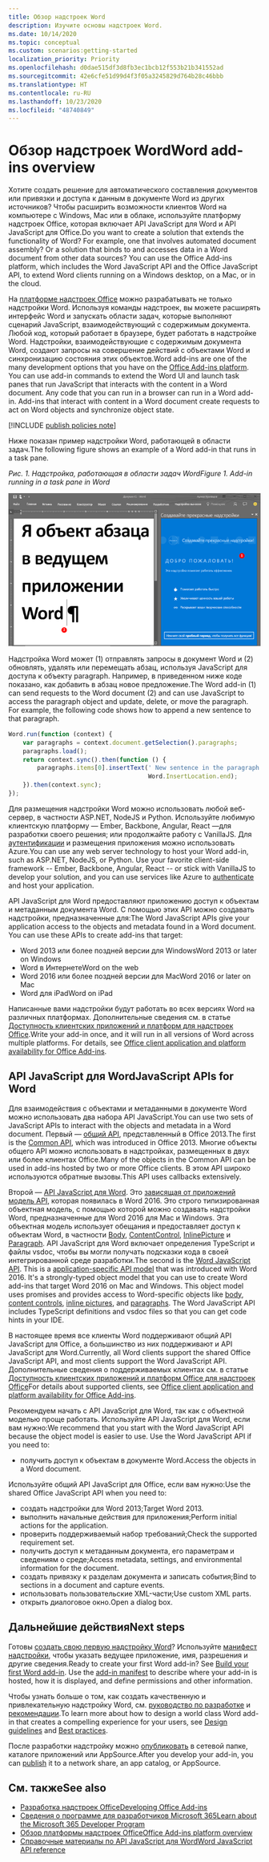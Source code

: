 ```yaml
---
title: Обзор надстроек Word
description: Изучите основы надстроек Word.
ms.date: 10/14/2020
ms.topic: conceptual
ms.custom: scenarios:getting-started
localization_priority: Priority
ms.openlocfilehash: d0dae515df3d8fb3ec1bcb12f553b21b341552ad
ms.sourcegitcommit: 42e6cfe51d99d4f3f05a3245829d764b28c46bbb
ms.translationtype: HT
ms.contentlocale: ru-RU
ms.lasthandoff: 10/23/2020
ms.locfileid: "48740849"
---
```

# <a name="word-add-ins-overview"></a><span data-ttu-id="e0dc1-103">Обзор надстроек Word</span><span class="sxs-lookup"><span data-stu-id="e0dc1-103">Word add-ins overview</span></span>

<span data-ttu-id="e0dc1-p101">Хотите создать решение для автоматического составления документов или привязки и доступа к данным в документе Word из других источников? Чтобы расширить возможности клиентов Word на компьютере с Windows, Mac или в облаке, используйте платформу надстроек Office, которая включает API JavaScript для Word и API JavaScript для Office.</span><span class="sxs-lookup"><span data-stu-id="e0dc1-p101">Do you want to create a solution that extends the functionality of Word? For example, one that involves automated document assembly? Or a solution that binds to and accesses data in a Word document from other data sources? You can use the Office Add-ins platform, which includes the Word JavaScript API and the Office JavaScript API, to extend Word clients running on a Windows desktop, on a Mac, or in the cloud.</span></span>

<span data-ttu-id="e0dc1-p102">На [платформе надстроек Office](../overview/office-add-ins.md) можно разрабатывать не только надстройки Word. Используя команды надстроек, вы можете расширять интерфейс Word и запускать области задач, которые выполняют сценарий JavaScript, взаимодействующий с содержимым документа. Любой код, который работает в браузере, будет работать в надстройке Word. Надстройки, взаимодействующие с содержимым документа Word, создают запросы на совершение действий с объектами Word и синхронизацию состояния этих объектов.</span><span class="sxs-lookup"><span data-stu-id="e0dc1-p102">Word add-ins are one of the many development options that you have on the [Office Add-ins platform](../overview/office-add-ins.md). You can use add-in commands to extend the Word UI and launch task panes that run JavaScript that interacts with the content in a Word document. Any code that you can run in a browser can run in a Word add-in. Add-ins that interact with content in a Word document create requests to act on Word objects and synchronize object state.</span></span>

[!INCLUDE [publish policies note](../includes/note-publish-policies.md)]

<span data-ttu-id="e0dc1-112">Ниже показан пример надстройки Word, работающей в области задач.</span><span class="sxs-lookup"><span data-stu-id="e0dc1-112">The following figure shows an example of a Word add-in that runs in a task pane.</span></span>

<span data-ttu-id="e0dc1-113">*Рис. 1. Надстройка, работающая в области задач Word*</span><span class="sxs-lookup"><span data-stu-id="e0dc1-113">*Figure 1. Add-in running in a task pane in Word*</span></span>

![Надстройка, работающая в области задач Word](../images/word-add-in-show-host-client.png)

<span data-ttu-id="e0dc1-p103">Надстройка Word может (1) отправлять запросы в документ Word и (2) обновлять, удалять или перемещать абзац, используя JavaScript для доступа к объекту paragraph. Например, в приведенном ниже коде показано, как добавить в абзац новое предложение.</span><span class="sxs-lookup"><span data-stu-id="e0dc1-p103">The Word add-in (1) can send requests to the Word document (2) and can use JavaScript to access the paragraph object and update, delete, or move the paragraph. For example, the following code shows how to append a new sentence to that paragraph.</span></span>

```js
Word.run(function (context) {
    var paragraphs = context.document.getSelection().paragraphs;
    paragraphs.load();
    return context.sync().then(function () {
        paragraphs.items[0].insertText(' New sentence in the paragraph.',
                                       Word.InsertLocation.end);
    }).then(context.sync);
});

```

<span data-ttu-id="e0dc1-p104">Для размещения надстройки Word можно использовать любой веб-сервер, в частности ASP.NET, NodeJS и Python. Используйте любимую клиентскую платформу — Ember, Backbone, Angular, React —для разработки своего решения; или продолжайте работу с VanillaJS. Для [аутентификации](../develop/overview-authn-authz.md) и размещения приложения можно использовать Azure.</span><span class="sxs-lookup"><span data-stu-id="e0dc1-p104">You can use any web server technology to host your Word add-in, such as ASP.NET, NodeJS, or Python. Use your favorite client-side framework -- Ember, Backbone, Angular, React -- or stick with VanillaJS to develop your solution, and you can use services like Azure to [authenticate](../develop/overview-authn-authz.md) and host your application.</span></span>

<span data-ttu-id="e0dc1-p105">API JavaScript для Word предоставляют приложению доступ к объектам и метаданным документа Word. С помощью этих API можно создавать надстройки, предназначенные для:</span><span class="sxs-lookup"><span data-stu-id="e0dc1-p105">The Word JavaScript APIs give your application access to the objects and metadata found in a Word document. You can use these APIs to create add-ins that target:</span></span>

* <span data-ttu-id="e0dc1-121">Word 2013 или более поздней версии для Windows</span><span class="sxs-lookup"><span data-stu-id="e0dc1-121">Word 2013 or later on Windows</span></span>
* <span data-ttu-id="e0dc1-122">Word в Интернете</span><span class="sxs-lookup"><span data-stu-id="e0dc1-122">Word on the web</span></span>
* <span data-ttu-id="e0dc1-123">Word 2016 или более поздней версии для Mac</span><span class="sxs-lookup"><span data-stu-id="e0dc1-123">Word 2016 or later on Mac</span></span>
* <span data-ttu-id="e0dc1-124">Word для iPad</span><span class="sxs-lookup"><span data-stu-id="e0dc1-124">Word on iPad</span></span>

<span data-ttu-id="e0dc1-p106">Написанные вами надстройки будут работать во всех версиях Word на различных платформах. Дополнительные сведения см. в статье [Доступность клиентских приложений и платформ для надстроек Office](../overview/office-add-in-availability.md).</span><span class="sxs-lookup"><span data-stu-id="e0dc1-p106">Write your add-in once, and it will run in all versions of Word across multiple platforms. For details, see [Office client application and platform availability for Office Add-ins](../overview/office-add-in-availability.md).</span></span>

## <a name="javascript-apis-for-word"></a><span data-ttu-id="e0dc1-127">API JavaScript для Word</span><span class="sxs-lookup"><span data-stu-id="e0dc1-127">JavaScript APIs for Word</span></span>

<span data-ttu-id="e0dc1-128">Для взаимодействия с объектами и метаданными в документе Word можно использовать два набора API JavaScript.</span><span class="sxs-lookup"><span data-stu-id="e0dc1-128">You can use two sets of JavaScript APIs to interact with the objects and metadata in a Word document.</span></span> <span data-ttu-id="e0dc1-129">Первый — [общий API](/javascript/api/office), представленный в Office 2013.</span><span class="sxs-lookup"><span data-stu-id="e0dc1-129">The first is the [Common API](/javascript/api/office), which was introduced in Office 2013.</span></span> <span data-ttu-id="e0dc1-130">Многие объекты общего API можно использовать в надстройках, размещенных в двух или более клиентах Office.</span><span class="sxs-lookup"><span data-stu-id="e0dc1-130">Many of the objects in the Common API can be used in add-ins hosted by two or more Office clients.</span></span> <span data-ttu-id="e0dc1-131">В этом API широко используются обратные вызовы.</span><span class="sxs-lookup"><span data-stu-id="e0dc1-131">This API uses callbacks extensively.</span></span>

<span data-ttu-id="e0dc1-p108">Второй — [API JavaScript для Word](/javascript/api/word). Это [зависящая от приложений модель API](../develop/application-specific-api-model.md), которая появилась в Word 2016. Это строго типизированная объектная модель, с помощью которой можно создавать надстройки Word, предназначенные для Word 2016 для Mac и Windows. Эта объектная модель использует обещания и предоставляет доступ к объектам Word, в частности [Body](/javascript/api/word/word.body), [ContentControl](/javascript/api/word/word.contentcontrol), [InlinePicture](/javascript/api/word/word.inlinepicture) и [Paragraph](/javascript/api/word/word.paragraph). API JavaScript для Word включает определения TypeScript и файлы vsdoc, чтобы вы могли получать подсказки кода в своей интегрированной среде разработки.</span><span class="sxs-lookup"><span data-stu-id="e0dc1-p108">The second is the [Word JavaScript API](/javascript/api/word). This is a [application-specific API model](../develop/application-specific-api-model.md) that was introduced with Word 2016. It's a strongly-typed object model that you can use to create Word add-ins that target Word 2016 on Mac and Windows. This object model uses promises and provides access to Word-specific objects like [body](/javascript/api/word/word.body), [content controls](/javascript/api/word/word.contentcontrol), [inline pictures](/javascript/api/word/word.inlinepicture), and [paragraphs](/javascript/api/word/word.paragraph). The Word JavaScript API includes TypeScript definitions and vsdoc files so that you can get code hints in your IDE.</span></span>

<span data-ttu-id="e0dc1-137">В настоящее время все клиенты Word поддерживают общий API JavaScript для Office, а большинство из них поддерживают и API JavaScript для Word.</span><span class="sxs-lookup"><span data-stu-id="e0dc1-137">Currently, all Word clients support the shared Office JavaScript API, and most clients support the Word JavaScript API.</span></span> <span data-ttu-id="e0dc1-138">Дополнительные сведения о поддерживаемых клиентах см. в статье [Доступность клиентских приложений и платформ Office для надстроек Office](../overview/office-add-in-availability.md)</span><span class="sxs-lookup"><span data-stu-id="e0dc1-138">For details about supported clients, see [Office client application and platform availability for Office Add-ins](../overview/office-add-in-availability.md).</span></span>

<span data-ttu-id="e0dc1-p110">Рекомендуем начать с API JavaScript для Word, так как с объектной моделью проще работать. Используйте API JavaScript для Word, если вам нужно:</span><span class="sxs-lookup"><span data-stu-id="e0dc1-p110">We recommend that you start with the Word JavaScript API because the object model is easier to use. Use the Word JavaScript API if you need to:</span></span>

* <span data-ttu-id="e0dc1-141">получить доступ к объектам в документе Word.</span><span class="sxs-lookup"><span data-stu-id="e0dc1-141">Access the objects in a Word document.</span></span>

<span data-ttu-id="e0dc1-142">Используйте общий API JavaScript для Office, если вам нужно:</span><span class="sxs-lookup"><span data-stu-id="e0dc1-142">Use the shared Office JavaScript API when you need to:</span></span>

* <span data-ttu-id="e0dc1-143">создать надстройки для Word 2013;</span><span class="sxs-lookup"><span data-stu-id="e0dc1-143">Target Word 2013.</span></span>
* <span data-ttu-id="e0dc1-144">выполнить начальные действия для приложения;</span><span class="sxs-lookup"><span data-stu-id="e0dc1-144">Perform initial actions for the application.</span></span>
* <span data-ttu-id="e0dc1-145">проверить поддерживаемый набор требований;</span><span class="sxs-lookup"><span data-stu-id="e0dc1-145">Check the supported requirement set.</span></span>
* <span data-ttu-id="e0dc1-146">получить доступ к метаданным документа, его параметрам и сведениям о среде;</span><span class="sxs-lookup"><span data-stu-id="e0dc1-146">Access metadata, settings, and environmental information for the document.</span></span>
* <span data-ttu-id="e0dc1-147">создать привязку к разделам документа и записать события;</span><span class="sxs-lookup"><span data-stu-id="e0dc1-147">Bind to sections in a document and capture events.</span></span>
* <span data-ttu-id="e0dc1-148">использовать пользовательские XML-части;</span><span class="sxs-lookup"><span data-stu-id="e0dc1-148">Use custom XML parts.</span></span>
* <span data-ttu-id="e0dc1-149">открыть диалоговое окно.</span><span class="sxs-lookup"><span data-stu-id="e0dc1-149">Open a dialog box.</span></span>

## <a name="next-steps"></a><span data-ttu-id="e0dc1-150">Дальнейшие действия</span><span class="sxs-lookup"><span data-stu-id="e0dc1-150">Next steps</span></span>

<span data-ttu-id="e0dc1-p111">Готовы [создать свою первую надстройку Word](word-add-ins.md)? Используйте [манифест надстройки](../develop/add-in-manifests.md), чтобы указать ведущее приложение, имя, разрешения и другие сведения.</span><span class="sxs-lookup"><span data-stu-id="e0dc1-p111">Ready to create your first Word add-in? See [Build your first Word add-in](word-add-ins.md). Use the [add-in manifest](../develop/add-in-manifests.md) to describe where your add-in is hosted, how it is displayed, and define permissions and other information.</span></span>

<span data-ttu-id="e0dc1-154">Чтобы узнать больше о том, как создать качественную и привлекательную надстройку Word, см. [руководство по разработке](../design/add-in-design.md) и [рекомендации](../concepts/add-in-development-best-practices.md).</span><span class="sxs-lookup"><span data-stu-id="e0dc1-154">To learn more about how to design a world class Word add-in that creates a compelling experience for your users, see [Design guidelines](../design/add-in-design.md) and [Best practices](../concepts/add-in-development-best-practices.md).</span></span>

<span data-ttu-id="e0dc1-155">После разработки надстройку можно [опубликовать](../publish/publish.md) в сетевой папке, каталоге приложений или AppSource.</span><span class="sxs-lookup"><span data-stu-id="e0dc1-155">After you develop your add-in, you can [publish](../publish/publish.md) it to a network share, an app catalog, or AppSource.</span></span>

## <a name="see-also"></a><span data-ttu-id="e0dc1-156">См. также</span><span class="sxs-lookup"><span data-stu-id="e0dc1-156">See also</span></span>

* [<span data-ttu-id="e0dc1-157">Разработка надстроек Office</span><span class="sxs-lookup"><span data-stu-id="e0dc1-157">Developing Office Add-ins</span></span>](../develop/develop-overview.md)
* [<span data-ttu-id="e0dc1-158">Сведения о программе для разработчиков Microsoft 365</span><span class="sxs-lookup"><span data-stu-id="e0dc1-158">Learn about the Microsoft 365 Developer Program</span></span>](https://developer.microsoft.com/microsoft-365/dev-program)
* [<span data-ttu-id="e0dc1-159">Обзор платформы надстроек Office</span><span class="sxs-lookup"><span data-stu-id="e0dc1-159">Office Add-ins platform overview</span></span>](../overview/office-add-ins.md)
* [<span data-ttu-id="e0dc1-160">Справочные материалы по API JavaScript для Word</span><span class="sxs-lookup"><span data-stu-id="e0dc1-160">Word JavaScript API reference</span></span>](../reference/overview/word-add-ins-reference-overview.md)
